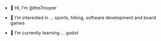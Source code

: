 - 👋 Hi, I’m @the7rooper
- 👀 I’m interested in ...
     sports, hiking, software development and board games

- 🌱 I’m currently learning ...
     godot

<!---
the7rooper/the7rooper is a ✨ special ✨ repository because its `README.md` (this file) appears on your GitHub profile.
You can click the Preview link to take a look at your changes.
--->
